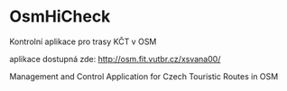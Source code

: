 # OsmHiCheck
Kontrolní aplikace pro trasy KČT v OSM

aplikace dostupná zde:
http://osm.fit.vutbr.cz/xsvana00/



Management and Control Application for Czech Touristic Routes in OSM
 
